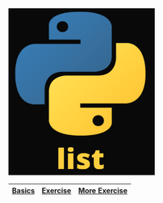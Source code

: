<img src="Pythin_list_small.png" alt="Nenogzar_Python" width="290" height="330" >

| [Basics](https://github.com/Nenogzar/Academy_SoftUni/tree/main/fundamentals_python/11_12_Lists%20Basics/11_Lists%20Basics%20-%20Lab)|[Exercise](https://github.com/Nenogzar/Academy_SoftUni/tree/main/fundamentals_python/11_12_Lists%20Basics/12_Lists%20Basics%20-%20Exercise) | [More Exercise](https://github.com/Nenogzar/Academy_SoftUni/tree/main/fundamentals_python/11_12_Lists%20Basics/Lists%20Basics%20-%20More%20Exercises) |
|------------|----------|-------|




